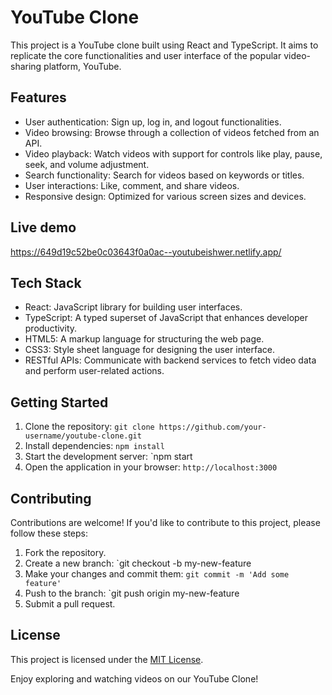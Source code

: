 # YouTube Clone

This project is a YouTube clone built using React and TypeScript. It aims to replicate the core functionalities and user interface of the popular video-sharing platform, YouTube.

## Features

- User authentication: Sign up, log in, and logout functionalities.
- Video browsing: Browse through a collection of videos fetched from an API.
- Video playback: Watch videos with support for controls like play, pause, seek, and volume adjustment.
- Search functionality: Search for videos based on keywords or titles.
- User interactions: Like, comment, and share videos.
- Responsive design: Optimized for various screen sizes and devices.
## Live demo

https://649d19c52be0c03643f0a0ac--youtubeishwer.netlify.app/


## Tech Stack

- React: JavaScript library for building user interfaces.
- TypeScript: A typed superset of JavaScript that enhances developer productivity.
- HTML5: A markup language for structuring the web page.
- CSS3: Style sheet language for designing the user interface.
- RESTful APIs: Communicate with backend services to fetch video data and perform user-related actions.

## Getting Started

1. Clone the repository: `git clone https://github.com/your-username/youtube-clone.git`
2. Install dependencies: `npm install`
3. Start the development server: `npm start
4. Open the application in your browser: `http://localhost:3000`

## Contributing

Contributions are welcome! If you'd like to contribute to this project, please follow these steps:

1. Fork the repository.
2. Create a new branch: `git checkout -b my-new-feature
3. Make your changes and commit them: `git commit -m 'Add some feature'`
4. Push to the branch: `git push origin my-new-feature
5. Submit a pull request.

## License

This project is licensed under the [MIT License](LICENSE).

Enjoy exploring and watching videos on our YouTube Clone!
